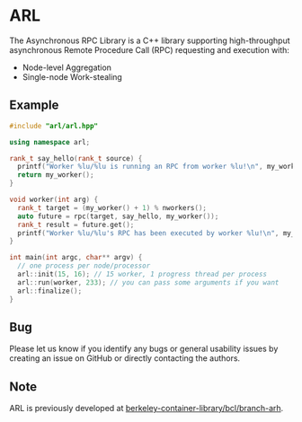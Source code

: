 # ARL
The Asynchronous RPC Library is a C++ library supporting high-throughput asynchronous
Remote Procedure Call (RPC) requesting and execution with:

- Node-level Aggregation
- Single-node Work-stealing

## Example

```cpp
#include "arl/arl.hpp"

using namespace arl;

rank_t say_hello(rank_t source) {
  printf("Worker %lu/%lu is running an RPC from worker %lu!\n", my_worker(), nworkers(), source);
  return my_worker();
}

void worker(int arg) {
  rank_t target = (my_worker() + 1) % nworkers();
  auto future = rpc(target, say_hello, my_worker());
  rank_t result = future.get();
  printf("Worker %lu/%lu's RPC has been executed by worker %lu!\n", my_worker(), nworkers(), result);
}

int main(int argc, char** argv) {
  // one process per node/processor
  arl::init(15, 16); // 15 worker, 1 progress thread per process
  arl::run(worker, 233); // you can pass some arguments if you want
  arl::finalize();
}
```

## Bug
Please let us know if you identify any bugs or general usability issues by creating
an issue on GitHub or directly contacting the authors.

## Note
ARL is previously developed at [berkeley-container-library/bcl/branch-arh](https://github.com/berkeley-container-library/bcl/tree/arh/bcl/containers/experimental/arh).